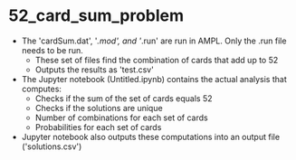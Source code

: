 # 52_card_sum_problem

- The 'cardSum.dat', '*.mod', and '*.run' are run in AMPL.  Only the .run file needs to be run.
  - These set of files find the combination of cards that add up to 52
  - Outputs the results as 'test.csv'
- The Jupyter notebook (Untitled.ipynb) contains the actual analysis that computes:
  - Checks if the sum of the set of cards equals 52
  - Checks if the solutions are unique
  - Number of combinations for each set of cards
  - Probabilities for each set of cards
- Jupyter notebook also outputs these computations into an output file ('solutions.csv')
